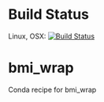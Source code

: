 # Build Status

Linux, OSX: [![Build
Status](https://travis-ci.org/csdms-stack/bmi_wrap-recipe.svg?branch=master)](https://travis-ci.org/csdms-stack/bmi_wrap-recipe)

# bmi_wrap
Conda recipe for bmi_wrap
